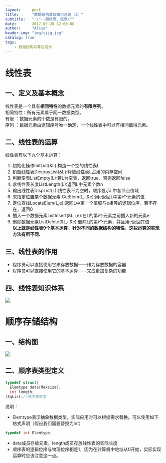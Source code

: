 ```yaml
---
layout:     post
title:      "数据结构基础知识总结（1）"
subtitle:   " \"--顺序表、链表\""
date:       2017-05-20 12:00:00
author:     "Alisa"
header-img: "img/sjjg.jpg"
catalog: true
tags:
    - 数据结构与算法设计
---
```

# 线性表  
## 一、定义及基本概念  
线性表是一个具有<strong>相同特性</strong>的数据元素的<strong>有限序列</strong>。  
相同特性：所有元素属于同一数据类型。  
有限        ：数据元素的个数是有限的。  
序列        ：数据元素由逻辑序号唯一确定，一个线性表中可以有相同值得元素。   
## 二、线性表的运算  
线性表有以下九个基本运算：  
1. 初始化操作InitList(&L):构造一个空的线性表L
2. 销毁线性表DestroyList(&L):释放线性表L占用的内存空间
3. 判断空表ListEmpty(L):若L为空表，返回true，否则返回false
4. 求线性表长度ListLength(L):返回L中元素个数n
5. 输出线性表DispList(L):线性表不为空时，顺序显示L中各节点值域
6. 求指定位置某个数据元素 GetElem(L,i,&e):用e返回L中第i个元素的值
7. 定位查找LocateElem(L,e):返回L中第一个值域与e相等的逻辑位序，若不存在，返回0
8. 插入一个数据元素ListInsert(&L,i,e):在L的第i个元素之前插入新的元素e
9. 删除数据元素ListDelete(&L,i,&e):删除L的第i个元素，并且用e返回其值  
   <strong>以上就是线性表9个基本运算，针对不同的数据结构的特性，这些运算的实现方法有所不同.</strong>  
## 三、线性表的作用  
- 程序员可以直接使用它来存放数据——作为存放数据的容器  
- 程序员可以直接使用它的基本运算——完成更加复杂的功能  
## 四、线性表知识体系  
![](001.png)  
# 顺序存储结构  
## 一、结构图  
![](002.png)  
## 二、顺序表类型定义  
```c
typedef struct{
  Elemtype data[Maxsize];
  int length;
}SqList;//顺序表类型
```
说明：  
- Elemtype表示抽象数据类型，实际应用时可以根据需求替换。可以使用如下格式声明（假设我们需要替换为int）  
```c
typedef int Elemtype;
```
- data成员存放元素，length成员存放线性表的实际长度
- 顺序表的逻辑位序与物理位序相差1，因为在计算机中地址从0开始，实际实现运算时应该注意这一点。


